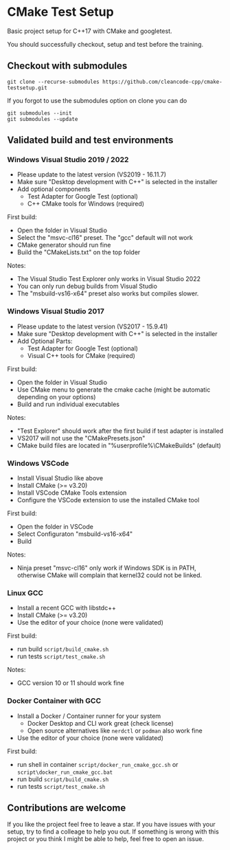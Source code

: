 # CMake Test Setup

Basic project setup for C++17 with CMake and googletest.

You should successfully checkout, setup and test before the training.

## Checkout with submodules

```
git clone --recurse-submodules https://github.com/cleancode-cpp/cmake-testsetup.git
```

If you forgot to use the submodules option on clone you can do

```
git submodules --init
git submodules --update
```

## Validated build and test environments

### Windows Visual Studio 2019 / 2022

* Please update to the latest version (VS2019 - 16.11.7)
* Make sure "Desktop development with C++" is selected in the installer
* Add optional components
  * Test Adapter for Google Test (optional)
  * C++ CMake tools for Windows (required)

First build:
* Open the folder in Visual Studio
* Select the "msvc-cl16" preset. The "gcc" default will not work
* CMake generator should run fine
* Build the "CMakeLists.txt" on the top folder

Notes:
* The Visual Studio Test Explorer only works in Visual Studio 2022
* You can only run debug builds from Visual Studio
* The "msbuild-vs16-x64" preset also works but compiles slower.

### Windows Visual Studio 2017

* Please update to the latest version (VS2017 - 15.9.41)
* Make sure "Desktop development with C++" is selected in the installer
* Add Optional Parts:
  * Test Adapter for Google Test (optional)
  * Visual C++ tools for CMake (required)

First build:
* Open the folder in Visual Studio
* Use CMake menu to generate the cmake cache (might be automatic depending on your options)
* Build and run individual executables

Notes:
* "Test Explorer" should work after the first build if test adapter is installed
* VS2017 will not use the "CMakePresets.json"
* CMake build files are located in "%userprofile%\CMakeBuilds" (default)

### Windows VSCode

* Install Visual Studio like above
* Install CMake (>= v3.20)
* Install VSCode CMake Tools extension
* Configure the VSCode extension to use the installed CMake tool

First build:
* Open the folder in VSCode
* Select Configuraton "msbuild-vs16-x64"
* Build

Notes:
* Ninja preset "msvc-cl16" only work if Windows SDK is in PATH, otherwise CMake will complain that kernel32 could not be linked.

### Linux GCC

* Install a recent GCC with libstdc++
* Install CMake (>= v3.20)
* Use the editor of your choice (none were validated)

First build:
* run build `script/build_cmake.sh`
* run tests `script/test_cmake.sh`

Notes:
* GCC version 10 or 11 should work fine

### Docker Container with GCC

* Install a Docker / Container runner for your system
   * Docker Desktop and CLI work great (check license)
   * Open source alternatives like `nerdctl` or `podman` also work fine
* Use the editor of your choice (none were validated)

First build:
* run shell in container `script/docker_run_cmake_gcc.sh` or `script\docker_run_cmake_gcc.bat`
* run build `script/build_cmake.sh`
* run tests `script/test_cmake.sh`

## Contributions are welcome

If you like the project feel free to leave a star.
If you have issues with your setup, try to find a colleage to help you out.
If something is wrong with this project or you think I might be able to help, feel free to open an issue.
